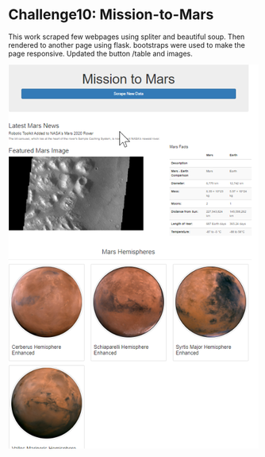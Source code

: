 # Challenge10: Mission-to-Mars

This work scraped few webpages using spliter and beautiful soup. Then rendered to another page using flask.
bootstraps were used to make the page responsive.
Updated the button /table and images.

![Final_result](Final_result.png)